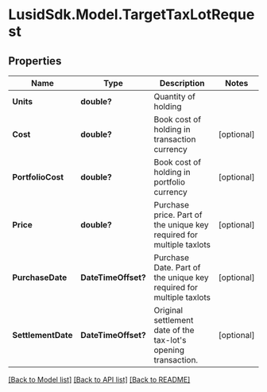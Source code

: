 # LusidSdk.Model.TargetTaxLotRequest
## Properties

Name | Type | Description | Notes
------------ | ------------- | ------------- | -------------
**Units** | **double?** | Quantity of holding | 
**Cost** | **double?** | Book cost of holding in transaction currency | [optional] 
**PortfolioCost** | **double?** | Book cost of holding in portfolio currency | [optional] 
**Price** | **double?** | Purchase price. Part of the unique key required for multiple taxlots | [optional] 
**PurchaseDate** | **DateTimeOffset?** | Purchase Date. Part of the unique key required for multiple taxlots | [optional] 
**SettlementDate** | **DateTimeOffset?** | Original settlement date of the tax-lot&#39;s opening transaction. | [optional] 

[[Back to Model list]](../README.md#documentation-for-models) [[Back to API list]](../README.md#documentation-for-api-endpoints) [[Back to README]](../README.md)

